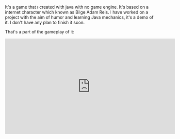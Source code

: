It's a game that ı created with java with no game engine. It's based on a internet character which known as Bilge Adam Reis. I have worked on a project with the aim of humor and learning Java mechanics, it's a demo of it. I don't have any plan to finish it soon.


That's a part of the gameplay of it:
<iframe width="560" height="315" src="https://www.youtube.com/embed/cwebYd0ODMI?si=dllMiwMBy2DCWGld" title="YouTube video player" frameborder="0" allow="accelerometer; autoplay; clipboard-write; encrypted-media; gyroscope; picture-in-picture; web-share" allowfullscreen></iframe>
